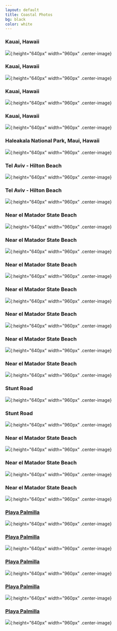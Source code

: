```yaml
---
layout: default
title: Coastal Photos
bg: black
color: white
---
```


<meta property="og:image" content="https://lh3.googleusercontent.com/c6658hFl9yvvi9pt7N9Fm1dnw9oCirCwR0qeobBAbRHFdIOHG4PmGPl1avz1BLf7Ku0ZtTmPxvTEq0SAO-RKG3_aeHbcT2QSs21gPlF_LzQVMYXKxDpzN_VFkAk8-8Py_gJ0BrU_uXs=w2400" />

### Kauai, Hawaii
![](https://lh3.googleusercontent.com/qXk7J-GWEB6d6BvhUy9vM4EavMD9AhMQo9OinMNI8VhFbX6UZpXt7f9R33Jmz4CqNZTc1ZRlOiJ_5l-_FLHBR_Oy5PKFcCB52L3Na-5dZNbshKkdUU0vb8Fo9dsJQ1FC8AJFJUQKTco=w1920-h1080){:height="640px" width="960px" .center-image}

### Kauai, Hawaii
![](https://lh3.googleusercontent.com/SldSBl6wA4Eo-siP2McYN8BcTS6Vzrmkea4--KL_sXWzbzEDSCoQM-cx4TthNL60oxv7pRos796SzFaYvxYeWH2Bkq0wws6r_pMvLgBm3iyMl_Fu1eZtml4JaTuazJqdCeUcXUBB6bU=w1920-h1080){:height="640px" width="960px" .center-image}

### Kauai, Hawaii
![](https://lh3.googleusercontent.com/U8K3l0B_VTfoV2pfKEpEEzeaAxrkQIKqyIvJcNctdihEeLtOf1gOCfARLycq4-u3TfFctLWvyPnUr62zLSBOhgwRyHTl5Nb8Nk6j8z9yXqhVbXslETo6kFtEXUKiXr5Sbi8t0fc1PV4=w1920-h1080){:height="640px" width="960px" .center-image}

### Kauai, Hawaii
![](https://lh3.googleusercontent.com/WkVtW8P-HcRG28axA5IJTWm-Rfl9D4XQ8hBXy0g1gRiyWxVZzaE-veYN0bDdFNC1Q6gckYvuP-H-agAYPSagbQNcXSNCYpb9ou9WBBBZyGJbA-vAsOY_d1sxHJD9yMu1wCS9Z5mS7R8=w1920-h1080){:height="640px" width="960px" .center-image}

### Haleakala National Park, Maui, Hawaii
![](https://lh3.googleusercontent.com/dFs-DCyXB8QhJ6ob-M3Y7EGHGziMb1ncrCks5vZ1c-Zy-4R-RPieOdIUyfClXqQHgucQ29eHns42jGT02qdlcMa8MK716aT8LT8SYRDY-Uyfqn3M6izC2MkjO4afoSRyCukTEN2_vzo=w1920-h1080){:height="640px" width="960px" .center-image}

### Tel Aviv - Hilton Beach
![](https://lh3.googleusercontent.com/7IGU1myhpqXCbClgUCHowjivPOfHWJGNO8HdZr2LDVfk63D8pNZNkxSlqzBnptCgYqCh9GvmMFYizz184wwb8EnD33xPLi31Aj7APoFhlThOyZs0qszz0IYJdm-TBdd2fRFEkzZM2q0=w2400){:height="640px" width="960px" .center-image}

### Tel Aviv - Hilton Beach
![](https://lh3.googleusercontent.com/ZEGdZTXy3aOLYh45VjTiXPPnOEM9wKJ3tiSKOJ45J7iKENlQp1O3UTw-AExBOAlKcDY__vY3C5fnMDINR1Xjh4GRe7mJrLtEULhjCXLlIBZ-y6hY_uFbg76KIytO31arMQwkCAMNb_k=w2400){:height="640px" width="960px" .center-image}

### Near el Matador State Beach
![](https://lh3.googleusercontent.com/7VxDACwPRiIaT1QMWJ9CVwuWtvRN-FYOlTw6LPm_5Ifhsm6OJKn2hxTQ3lFSfhKR138uk3JDc5W418zybaBd_wgFdWhYlI-2uPzkjSZKYzxSqbXruOzxz82xduJM13jO8g01ATgn02w=w2400){:height="640px" width="960px" .center-image}

### Near el Matador State Beach
![](https://lh3.googleusercontent.com/lRneSEp4ZZiaTegaog_1rJdtdb3jNz2Up4x7Tp9I3Ijdi0yL8Cht-QN9_io7UMc-dHJ_eudNhiSdPY6B5i1e8Dqf5uzq-lE0gprhrafXVsf_wdHl4XWzO7Z3RQLyK_z7nQsOyxGbZ84=w2400){:height="640px" width="960px" .center-image}

### Near el Matador State Beach
![](https://lh3.googleusercontent.com/vtoCjY_ThSwIMNoSCzDww_OsjZJ6imvy9Q6FmUpiyG9jopkIU9VlOBLaKcbmNAwue2LLmOKfgQwsvFzyWTP8gfZtCIIH5YHogdRbsXq-TMU25ltsPxM7_zp1pchVJNyVUkunWSFZnbg=w2400){:height="640px" width="960px" .center-image}

### Near el Matador State Beach
![](https://lh3.googleusercontent.com/jLOA97UjvWfruQuVk13k4sGddl_jpzT5vbMVlr3OBFnfOtOUQj0s17z6yYOeL7EJyOUj4f5RQ5XYhAdRb9_9MvFDh7jPYeZZwIZe8kk2cgCyDohVnkzGR7L9kHtKwhkI0AANc0LomuU=w2400){:height="640px" width="960px" .center-image}

### Near el Matador State Beach
![](https://lh3.googleusercontent.com/XuGb_Qq6mCvRBu1yGlcHWWE7ZmOR_54EpKxAqC4TmxEzU6nrAPIQdyu0ckNGd9s9jNsWcwUz-rb5CLIG2saY7l3ViKhdKrjoBeuWDAoC2kVK14R1gCm-9UaPQlU1uabjqefb7-odd6Q=w2400){:height="640px" width="960px" .center-image}

### Near el Matador State Beach
![](https://lh3.googleusercontent.com/IR7UoXMmilE_dS4zlEdAAIsROgNqXr8D2xLTc99QJ4mvLGGw2GwJy11USlpx7SyHKiCD3jjBsjGjcIMYly2FV26U6pp5Ev9XE1KSJ3zlMkPas9jx41tvsXI3zFBhVLMn4wVZNEaAEfQ=w2400){:height="640px" width="960px" .center-image}

### Near el Matador State Beach
![](https://lh3.googleusercontent.com/aCPP5nh9fbebXiG-UKxd3Mcpx7HGHOYfUxLsBPvEp-QDn-pW26IQy9cTlzvo75uM8jM_PxY_9jmFElJNNof21k0BhMIecyPxl63lXc8-4QjG9Uk2hWy4LCgP8I2F-5Kpcr_E7TLeYJ0=w2400){:height="640px" width="960px" .center-image}

### Stunt Road
![](https://lh3.googleusercontent.com/Qd3EYQQ-YIUlMMBL5XKxkNoYpnl_juUA4MBSXQAkyn_YuezwbZvWv9J-0JUPHBJce2M6yTuJEH8VY7nYYLsF-HJyLYJU2Fm-hRfPBp3OMPGTyq7f0LzW29_mM9rswAcJyiwIUtqEHDc=w2400){:height="640px" width="960px" .center-image}

### Stunt Road
![](https://lh3.googleusercontent.com/g9W1RvgYMqcUQeogm50jvWEOjH5f6Bwn4VL_AAAR8j9O48dJ9j-qOS66cHCdcHr-9EtJM8ve1HDTVbVRrQ9ywaTXlAed6GPedmRZd7fKUhtkinzmJwaousEra-F7jRfGFvjp2uQkOXk=w2400){:height="640px" width="960px" .center-image}

### Near el Matador State Beach
![](https://lh3.googleusercontent.com/5SmPcXhOeL4qh-ouRgoAluo6qcPB9Q50OXAbeVSfK7WtWE0l5CCGJdlXRJgEccjoRvaEf08N7UhNdsn2qwkvc8q4KSCOk8ybADTCwN08atlZZrS_i8Zn0M8l2ksdcetQl4fOfl-9NVg=w2400){:height="640px" width="960px" .center-image}

### Near el Matador State Beach
![](https://lh3.googleusercontent.com/_AycpgjElF8PczLzeXxDcIxMQG9bI5clinNDPVv2jqEC9HAO0opNZUthQDf1jgPQRhum3a8hcvxqCLkK10X7GC55yNvOOSo4tF9OYwWf5knH4sdXxwiBqmSWQpKR2VzJpfu2sRRF6Kc=w2400){:height="640px" width="960px" .center-image}

### Near el Matador State Beach
![](https://lh3.googleusercontent.com/TjregP4htDYL5LBamCwrlppLkTxvCM0PgmZbWZOrnfhTadxOJczkAPc-NdseYLYMbLFhlogjPEX8tnigGH1zMUkPuaMHI5M6EO3LqANVj3vnvbihC9wlA2QeIgoDg8vD0beMFJRWVO0=w2400){:height="640px" width="960px" .center-image}

### [Playa Palmilla](https://earth.app.goo.gl/kddY3P)
![](https://lh3.googleusercontent.com/E4OegsMrZf5oCKD9J1234WycAv2Qw_SI3yAOCU3yuBZDpXM9DOVWyjcKXIRMUxe0zFPe71FPLr7aHrOTDetFPEOthZ5dXWkZFYbWmrX1P94sf5zsmAzUSJgdsZym7L92WptTNlFIs10=w2400){:height="640px" width="960px" .center-image}

### [Playa Palmilla](https://earth.app.goo.gl/kddY3P)
![](https://lh3.googleusercontent.com/3AxlBrPvTOvN4Jk9VlQaoSmzgnTKWGTRAiPJSP36B4PKUapEKNSrSuKVFmZ2i27crGIFa_eUKxTdT_iNfiFWPpLVonc_biFbCBjXUsgOztDHltOx4-f1TXuI-lym4h6ITjs-Ku8PcZA=w2400){:height="640px" width="960px" .center-image}

### [Playa Palmilla](https://earth.app.goo.gl/kddY3P)
![](https://lh3.googleusercontent.com/qqwbC-GRfARYER8bwRBStP6hGA2j7bBmSQQjAqVPqEMpcR6iB0leEm1Tlg-9o5HxSXtGUAMipS4RXAJtdiCr_dcEoN5K1OHdVqD12TDbbOXbyEEyL57mjafJuJKwWJ2HmADeD2kVPFE=w2400){:height="640px" width="960px" .center-image}

### [Playa Palmilla](https://earth.app.goo.gl/kddY3P)
![](https://lh3.googleusercontent.com/1_VnEbkaSCpxYRlbJ2CxyqCqp3Ni36CDcYvPjI-5k55P_L3L0kGo5t_ygp9Cj_TaIGqAWNuQljlietA9hgySxjeO1Ekwt-cCcnxCDVlK36T23B-HIPpp76BW2Op0QOgEaMwGUngdu2Q=w2400){:height="640px" width="960px" .center-image}

### [Playa Palmilla](https://earth.app.goo.gl/kddY3P)
![](https://lh3.googleusercontent.com/hdUVRpvuh2rVCVOGGY-ZYLbIOE2NAsY9aiiHtVUmnlPLh3x8Pwffyeyv71i8nCsg9nNf9dDU2POlrb1q--HVB1AOMbsKsV1BL6lRev4Cb2Qdca8y7G3FhFrAlTHec-6dNgpoq5nFm20=w2400){:height="640px" width="960px" .center-image}
